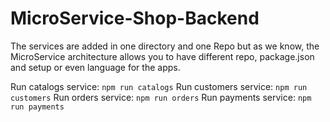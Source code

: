 # MicroService-Shop-Backend

The services are added in one directory and one Repo but as we know, the MicroService architecture allows you to have different repo, package.json and setup or even language for the apps.

Run catalogs service: `npm run catalogs`
Run customers service: `npm run customers`
Run orders service: `npm run orders`
Run payments service: `npm run payments`
